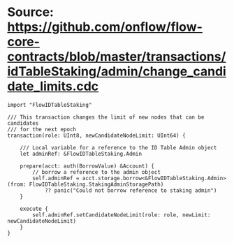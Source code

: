 # Source: https://github.com/onflow/flow-core-contracts/blob/master/transactions/idTableStaking/admin/change_candidate_limits.cdc

```
import "FlowIDTableStaking"

/// This transaction changes the limit of new nodes that can be candidates
/// for the next epoch
transaction(role: UInt8, newCandidateNodeLimit: UInt64) {

    /// Local variable for a reference to the ID Table Admin object
    let adminRef: &FlowIDTableStaking.Admin

    prepare(acct: auth(BorrowValue) &Account) {
        // borrow a reference to the admin object
        self.adminRef = acct.storage.borrow<&FlowIDTableStaking.Admin>(from: FlowIDTableStaking.StakingAdminStoragePath)
            ?? panic("Could not borrow reference to staking admin")
    }

    execute {
        self.adminRef.setCandidateNodeLimit(role: role, newLimit: newCandidateNodeLimit)
    }
}
```